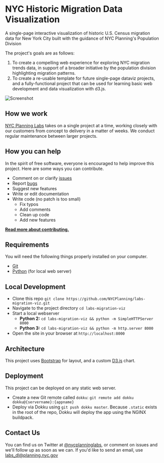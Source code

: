 # NYC Historic Migration Data Visualization

A single-page interactive visualization of historic U.S. Census migration data for New York City built with the guidance of NYC Planning's Population Division

The project's goals are as follows:

1. To create a compelling web experience for exploring NYC migration trends data, in support of a broader initiative by the population division highlighting migration patterns.
2. To create a re-usable template for future single-page dataviz projects, and a fully-functional project that can be used for learning basic web development and data visualization with d3.js.

![Screenshot](https://user-images.githubusercontent.com/409279/34007018-5b13c2d6-e0ce-11e7-9bee-3758de78890d.png)

## How we work

[NYC Planning Labs](https://planninglabs.nyc) takes on a single project at a time, working closely with our customers from concept to delivery in a matter of weeks.  We conduct regular maintenance between larger projects.  

## How you can help

In the spirit of free software, everyone is encouraged to help improve this project.  Here are some ways you can contribute.

- Comment on or clarify [issues](https://github.com/NYCPlanning/labs-migration-viz/issues)
- Report [bugs](https://github.com/NYCPlanning/labs-migration-viz/labels/bug)
- Suggest new features
- Write or edit documentation
- Write code (no patch is too small)
  - Fix typos
  - Add comments
  - Clean up code
  - Add new features

**[Read more about contributing.](CONTRIBUTING.md)**

## Requirements

You will need the following things properly installed on your computer.

* [Git](https://git-scm.com/)
* [Python](https://www.python.org/) (for local web server)

## Local Development

- Clone this repo `git clone https://github.com/NYCPlanning/labs-migration-viz.git`
- Navigate to the project directory `cd labs-migration-viz`
- Start a local webserver
  - **Python 2:** `cd labs-migration-viz && python -m SimpleHTTPServer 8000`
  - **Python 3:** `cd labs-migration-viz && python -m http.server 8000`
- Open the site in your browser at `http://localhost:8000`

## Architecture

This project uses [Bootstrap](https://getbootstrap.com/) for layout, and a custom [D3.js](https://d3js.org/) chart.

## Deployment

This project can be deployed on any static web server.

- Create a new Git remote called `dokku`: `git remote add dokku dokku@{servername}:{appname}`
- Deploy via Dokku using `git push dokku master`. Because `.static` exists in the root of the repo, Dokku will deploy the app using the NGINX buildpack.

## Contact Us

You can find us on Twitter at [@nycplanninglabs](https://twitter.com/nycplanninglabs), or comment on issues and we'll follow up as soon as we can. If you'd like to send an email, use [labs_dl@planning.nyc.gov](mailto:labs_dl@planning.nyc.gov)
